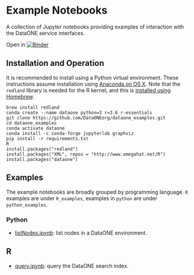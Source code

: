 # Example Notebooks

A collection of Jupyter notebooks providing examples of interaction with the DataONE service interfaces.

Open in [![Binder](https://mybinder.org/badge_logo.svg)](https://mybinder.org/v2/gh/DataONEorg/dataone_examples/master?filepath=python_examples)

## Installation and Operation

It is recommended to install using a Python virtual environment. These instructions assume installation using [Anaconda on OS X](https://docs.anaconda.com/anaconda/install/mac-os/). Note that the `redland` library is needed for the R kernel, and this is [installed using Homebrew](https://cran.r-project.org/web/packages/redland/readme/README.html).

```
brew install redland
conda create --name dataone python=3 r=3.6 r-essentials
git clone https://github.com/DataONEorg/dataone_examples.git
cd dataone_examples
conda activate dataone
conda install -c conda-forge jupyterlab graphviz
pip install -r requirements.txt
R
install.packages("redland")
install.packages("XML", repos = "http://www.omegahat.net/R")
install.packages("dataone")
```

## Examples

The example notebooks are broadly grouped by programming language. `R` examples are under `R_examples`, examples in `python` are under `python_examples`.

### Python

* [listNodes.ipynb](python_examples/listNodes.ipynb): list nodes in a DataONE environment.

## R

* [query.ipynb](R_examples/query.ipynb): query the DataONE search index.
